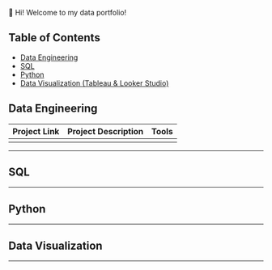 👋 Hi! Welcome to my data portfolio!

## Table of Contents

- [Data Engineering](#data-engineering)
- [SQL](#sql)
- [Python](#python)
- [Data Visualization (Tableau & Looker Studio)](#data-visualization)

## Data Engineering

| Project Link | Project Description | Tools |
|---|---|---|
|   |   |   |

***

## SQL



***

## Python



***

## Data Visualization


***
